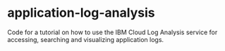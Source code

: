 # application-log-analysis
Code for a tutorial on how to use the IBM Cloud Log Analysis service for accessing, searching and visualizing application logs.
